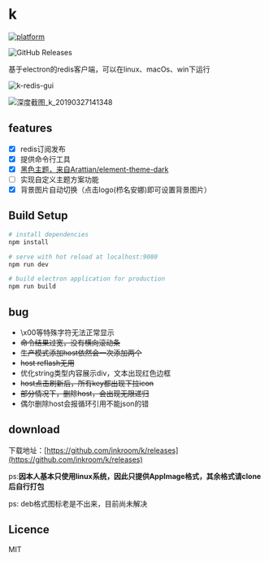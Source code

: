 # k

[![platform](https://woolson.gitee.io/npmer-badge/platform-555555-linux-44cc11-download-ffffff-square-gradient-shadow.svg)](https://github.com/inkroom/k/releases)

![GitHub Releases](https://img.shields.io/github/downloads/inkroom/k/v0.3.0/total.svg?label=download&style=popout)

基于electron的redis客户端，可以在linux、macOs、win下运行




![k-redis-gui](https://user-images.githubusercontent.com/27911304/55054165-bf3a5400-5099-11e9-8cb2-53be0cc5e72c.png)

![深度截图_k_20190327141348](https://user-images.githubusercontent.com/27911304/55054380-99617f00-509a-11e9-9ad4-38d920d975e9.png)


## features

- [x] redis订阅发布
- [x] 提供命令行工具
- [x] [黑色主题，来自Arattian/element-theme-dark](https://github.com/Arattian/element-theme-dark)
- [ ] 实现自定义主题方案功能
- [x] 背景图片自动切换（点击logo(栉名安娜)即可设置背景图片）

## Build Setup

``` bash
# install dependencies
npm install

# serve with hot reload at localhost:9080
npm run dev

# build electron application for production
npm run build

```

## bug
- \x00等特殊字符无法正常显示
- ~~命令结果过宽，没有横向滚动条~~
- ~~生产模式添加host依然会一次添加两个~~
- ~~host reflash无用~~
- 优化string类型内容展示div，文本出现红色边框
- ~~host点击刷新后，所有key都出现下拉icon~~
- ~~部分情况下，删除host，会出现无限递归~~
- 偶尔删除host会报循环引用不能json的错

## download

下载地址：[https://github.com/inkroom/k/releases](https://github.com/inkroom/k/releases)

ps:**因本人基本只使用linux系统，因此只提供AppImage格式，其余格式请clone后自行打包** 


ps: deb格式图标老是不出来，目前尚未解决


## Licence

MIT


